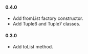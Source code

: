 #### 0.4.0
   * Add fromList factory constructor.
   * Add Tuple6 and Tuple7 classes.

#### 0.3.0
   * Add toList method.
